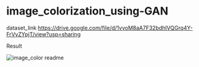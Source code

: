 # image_colorization_using-GAN
dataset_link  https://drive.google.com/file/d/1vvoM8aA7F32bdhIVQGrq4Y-FrVyZYpjT/view?usp=sharing

Result

![image_color readme](https://user-images.githubusercontent.com/109431506/210919086-0356e2a3-014f-4f37-b3dd-513fb94477a6.jpg)
